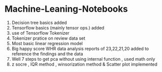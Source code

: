 # Machine-Leaning-Notebooks

1. Decision tree basics added
2. Tensorflow basics (mainly tensor ops.) added
3. use of Tensorflow Tokenizer 
4. Tokenizer pratice on review data set
5. Most basic linear regression model
6. Big happy score WHR data analysis
reports of 23,22,21,20 added to reference the findings and the data 
7. Well 7 steps to get pca without using internal function , used math only
8. z socre , IQR method , winsorization method & Scatter plot implemented